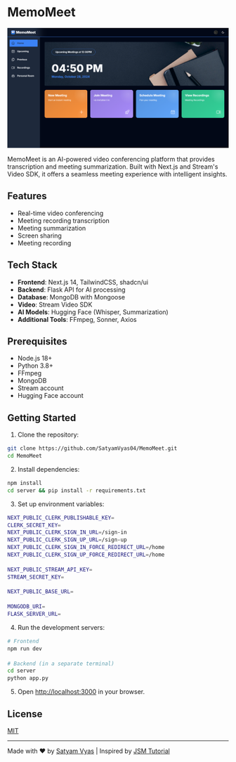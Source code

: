 # MemoMeet

![Hero Image](image.png)

MemoMeet is an AI-powered video conferencing platform that provides transcription and meeting summarization. Built with Next.js and Stream's Video SDK, it offers a seamless meeting experience with intelligent insights.

## Features

-   Real-time video conferencing
-   Meeting recording transcription
-   Meeting summarization
-   Screen sharing
-   Meeting recording

## Tech Stack

-   **Frontend**: Next.js 14, TailwindCSS, shadcn/ui
-   **Backend**: Flask API for AI processing
-   **Database**: MongoDB with Mongoose
-   **Video**: Stream Video SDK
-   **AI Models**: Hugging Face (Whisper, Summarization)
-   **Additional Tools**: FFmpeg, Sonner, Axios

## Prerequisites

-   Node.js 18+
-   Python 3.8+
-   FFmpeg
-   MongoDB
-   Stream account
-   Hugging Face account

## Getting Started

1. Clone the repository:

```bash
git clone https://github.com/SatyamVyas04/MemoMeet.git
cd MemoMeet
```

2. Install dependencies:

```bash
npm install
cd server && pip install -r requirements.txt
```

3. Set up environment variables:

```bash
NEXT_PUBLIC_CLERK_PUBLISHABLE_KEY=
CLERK_SECRET_KEY=
NEXT_PUBLIC_CLERK_SIGN_IN_URL=/sign-in
NEXT_PUBLIC_CLERK_SIGN_UP_URL=/sign-up
NEXT_PUBLIC_CLERK_SIGN_IN_FORCE_REDIRECT_URL=/home
NEXT_PUBLIC_CLERK_SIGN_UP_FORCE_REDIRECT_URL=/home

NEXT_PUBLIC_STREAM_API_KEY=
STREAM_SECRET_KEY=

NEXT_PUBLIC_BASE_URL=

MONGODB_URI=
FLASK_SERVER_URL=
```

4. Run the development servers:

```bash
# Frontend
npm run dev

# Backend (in a separate terminal)
cd server
python app.py
```

5. Open [http://localhost:3000](http://localhost:3000) in your browser.

## License

[MIT](LICENSE)

---

Made with ❤️ by [Satyam Vyas](SatyamVyas04) | Inspired by [JSM Tutorial](https://www.youtube.com/watch?v=R8CIO1DZ2b8)
